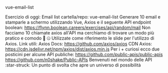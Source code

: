 vue-email-list

Esercizio di oggi: Email list
cartella/repo: vue-email-list
Generare 10 email e stamparle a schermo utilizzando Vue, Axios e il seguente API endpoint boolean:
https://flynn.boolean.careers/exercises/api/random/mail
Non facciamo 10 chiamate axios all'API ma cerchiamo di trovare un modo più pratico e comodo :arrows_counterclockwise: :zipper_mouth_face:
Utilizzate come riferimento le slide per l'utilizzo di Axios.
Link utili:
Axios Docs: https://github.com/axios/axios
CDN Axios: https://cdn.jsdelivr.net/npm/axios/dist/axios.min.js
Per i + curiosi ecco due posticini per alcune API publiche:
https://github.com/public-apis/public-apis
https://github.com/n0shake/Public-APIs
Benvenuti nel mondo delle API :star-struck: Un punto di svolta che apre un universo di possibilità 